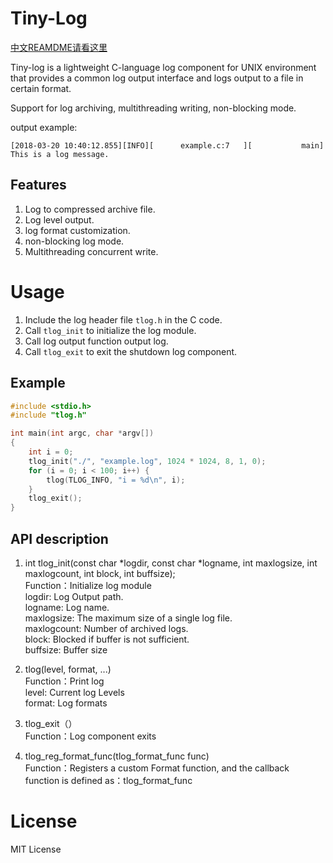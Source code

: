 Tiny-Log
==============

[中文REAMDME请看这里](README_zh-CN.md)

Tiny-log is a lightweight C-language log component for UNIX environment that provides a common log output interface and logs output to a file in certain format.

Support for log archiving, multithreading writing, non-blocking mode.  

output example:
```
[2018-03-20 10:40:12.855][INFO][      example.c:7   ][           main] This is a log message.
```


Features
--------------
1. Log to compressed archive file.
2. Log level output.
3. log format customization.
4. non-blocking log mode.
5. Multithreading concurrent write.

Usage
==============
1. Include the log header file `tlog.h` in the C code.
2. Call `tlog_init` to initialize the log module.
3. Call log output function output log.
4. Call `tlog_exit` to exit the shutdown log component.

Example
--------------
```c
#include <stdio.h>
#include "tlog.h"

int main(int argc, char *argv[])
{
    int i = 0;
    tlog_init("./", "example.log", 1024 * 1024, 8, 1, 0);
    for (i = 0; i < 100; i++) {
        tlog(TLOG_INFO, "i = %d\n", i);
    }
    tlog_exit();
}
```

API description
----------------
1. int tlog_init(const char *logdir, const char *logname, int maxlogsize, int maxlogcount, int block, int buffsize);    
Function：Initialize log module  
logdir: Log Output path.    
logname: Log name.  
maxlogsize: The maximum size of a single log file.    
maxlogcount: Number of archived logs.    
block: Blocked if buffer is not sufficient.    
buffsize: Buffer size  

2. tlog(level, format, ...)  
Function：Print log   
level: Current log Levels  
format: Log formats    

3. tlog_exit（）  
Function：Log component exits    

4. tlog_reg_format_func(tlog_format_func func)  
Function：Registers a custom Format function, and the callback function is defined as：tlog_format_func  
  
License
===============
MIT License


